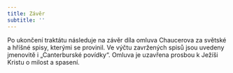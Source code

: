 ```yaml
---
title: Závěr
subtitle: ''
---
```


Po ukončení traktátu následuje na závěr díla omluva Chaucerova za světské a hříšné spisy, kterými se provinil. Ve výčtu zavržených spisů jsou uvedeny jmenovitě i „Canterburské povídky“. Omluva je uzavřena prosbou k Ježíši Kristu o milost a spasení.
